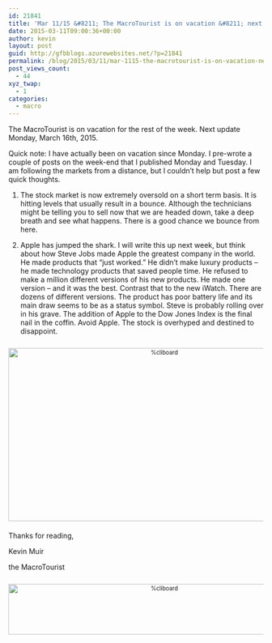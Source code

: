 ```yaml
---
id: 21841
title: 'Mar 11/15 &#8211; The MacroTourist is on vacation &#8211; next update March 16th, 2015'
date: 2015-03-11T09:00:36+00:00
author: kevin
layout: post
guid: http://gfbblogs.azurewebsites.net/?p=21841
permalink: /blog/2015/03/11/mar-1115-the-macrotourist-is-on-vacation-next-update-march-16th-2015/
post_views_count:
  - 44
xyz_twap:
  - 1
categories:
  - macro
---
```

The MacroTourist is on vacation for the rest of the week. Next update Monday, March 16th, 2015.

Quick note: I have actually been on vacation since Monday. I pre-wrote a couple of posts on the week-end that I published Monday and Tuesday. I am following the markets from a distance, but I couldn&#8217;t help but post a few quick thoughts.

1. The stock market is now extremely oversold on a short term basis. It is hitting levels that usually result in a bounce. Although the technicians might be telling you to sell now that we are headed down, take a deep breath and see what happens. There is a good chance we bounce from here.

2. Apple has jumped the shark. I will write this up next week, but think about how Steve Jobs made Apple the greatest company in the world. He made products that &#8220;just worked.&#8221; He didn&#8217;t make luxury products &#8211; he made technology products that saved people time. He refused to make a million different versions of his new products. He made one version &#8211; and it was the best. Contrast that to the new iWatch. There are dozens of different versions. The product has poor battery life and its main draw seems to be as a status symbol. Steve is probably rolling over in his grave. The addition of Apple to the Dow Jones Index is the final nail in the coffin. Avoid Apple. The stock is overhyped and destined to disappoint.

<div style="width: image width px; font-size: 80%; text-align: center;">
  <a href="http://themacrotourist.com/pictures/Azure/Doyouevenmacro.png"><img class="alignnone wp-image-14271 size-full" style="padding-top: 1.0em; padding-bottom: 0.5em;" src="http://themacrotourist.com/pictures/Azure/Doyouevenmacro.png" alt="%cliboard" width="600" height="342" /></a>
</div>

Thanks for reading,
  
Kevin Muir
  
the MacroTourist

<div style="width: image width px; font-size: 80%; text-align: center;">
  <a href="http://themacrotourist.com/pictures/Azure/MTWood"><img class="size-full wp-image-14271" style="padding-top: 1.0em; padding-bottom: 0.5em;" src="http://themacrotourist.com/pictures/Azure/MTWood" alt="%cliboard" width="600" height="100" /></a>
</div>